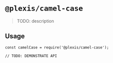 # `@plexis/camel-case`

> TODO: description

## Usage

```
const camelCase = require('@plexis/camel-case');

// TODO: DEMONSTRATE API
```
